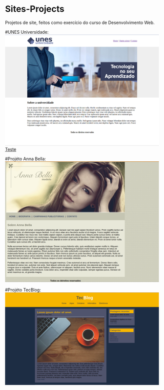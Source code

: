 # Sites-Projects
Projetos de site, feitos como exercício do curso de Desenvolvimento Web.

#UNES Universidade:
<img src="imagens-projeto/projeto-unes.png">
<a href="#">Teste</a>

#Projéto Anna Bella:
<img src="imagens-projeto/projeto-anna-bella.png">

#Projéto TecBlog:
<img src="imagens-projeto/projeto-tecblog.png">
